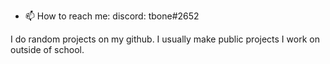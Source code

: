  
- 📫 How to reach me: discord: tbone#2652

I do random projects on my github. I usually make public projects I work on outside of school. 



